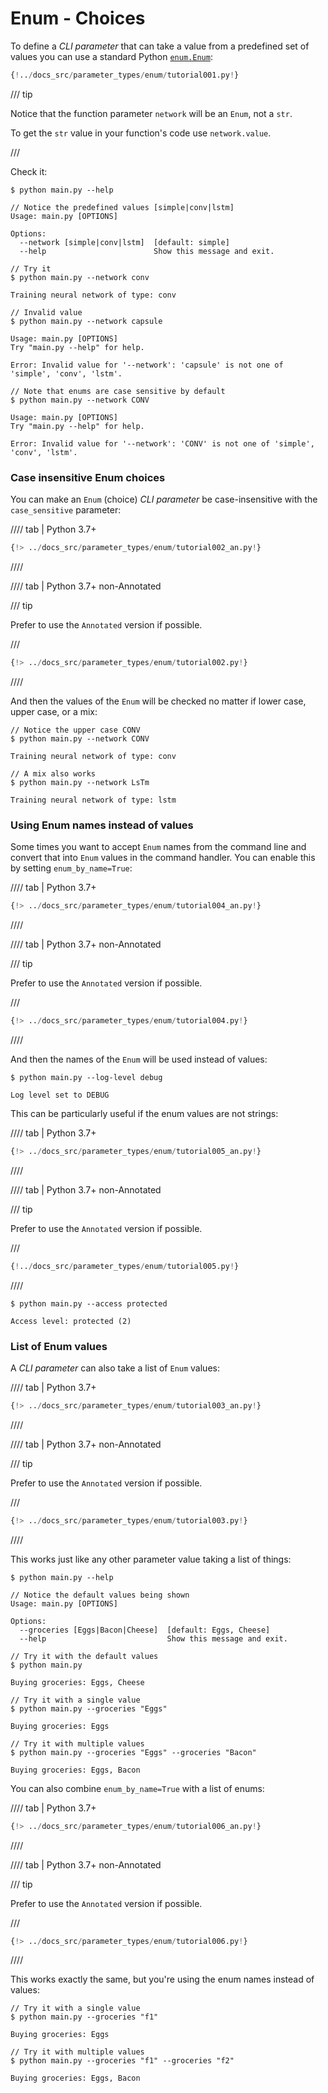 # Enum - Choices

To define a *CLI parameter* that can take a value from a predefined set of values you can use a standard Python <a href="https://docs.python.org/3/library/enum.html" class="external-link" target="_blank">`enum.Enum`</a>:

```Python hl_lines="1  6 7 8 9  12 13"
{!../docs_src/parameter_types/enum/tutorial001.py!}
```

/// tip

Notice that the function parameter `network` will be an `Enum`, not a `str`.

To get the `str` value in your function's code use `network.value`.

///

Check it:

<div class="termy">

```console
$ python main.py --help

// Notice the predefined values [simple|conv|lstm]
Usage: main.py [OPTIONS]

Options:
  --network [simple|conv|lstm]  [default: simple]
  --help                        Show this message and exit.

// Try it
$ python main.py --network conv

Training neural network of type: conv

// Invalid value
$ python main.py --network capsule

Usage: main.py [OPTIONS]
Try "main.py --help" for help.

Error: Invalid value for '--network': 'capsule' is not one of 'simple', 'conv', 'lstm'.

// Note that enums are case sensitive by default
$ python main.py --network CONV

Usage: main.py [OPTIONS]
Try "main.py --help" for help.

Error: Invalid value for '--network': 'CONV' is not one of 'simple', 'conv', 'lstm'.
```

</div>

### Case insensitive Enum choices

You can make an `Enum` (choice) *CLI parameter* be case-insensitive with the `case_sensitive` parameter:

//// tab | Python 3.7+

```Python hl_lines="15"
{!> ../docs_src/parameter_types/enum/tutorial002_an.py!}
```

////

//// tab | Python 3.7+ non-Annotated

/// tip

Prefer to use the `Annotated` version if possible.

///

```Python hl_lines="13"
{!> ../docs_src/parameter_types/enum/tutorial002.py!}
```

////

And then the values of the `Enum` will be checked no matter if lower case, upper case, or a mix:

<div class="termy">

```console
// Notice the upper case CONV
$ python main.py --network CONV

Training neural network of type: conv

// A mix also works
$ python main.py --network LsTm

Training neural network of type: lstm
```

</div>

### Using Enum names instead of values

Some times you want to accept `Enum` names from the command line and convert
that into `Enum` values in the command handler. You can enable this by setting
`enum_by_name=True`:

//// tab | Python 3.7+

```Python hl_lines="14"
{!> ../docs_src/parameter_types/enum/tutorial004_an.py!}
```

////

//// tab | Python 3.7+ non-Annotated

/// tip

Prefer to use the `Annotated` version if possible.

///

```Python hl_lines="13"
{!> ../docs_src/parameter_types/enum/tutorial004.py!}
```

////

And then the names of the `Enum` will be used instead of values:

<div class="termy">

```console
$ python main.py --log-level debug

Log level set to DEBUG
```

</div>

This can be particularly useful if the enum values are not strings:

//// tab | Python 3.7+

```Python hl_lines="8-11, 14"
{!> ../docs_src/parameter_types/enum/tutorial005_an.py!}
```

////

//// tab | Python 3.7+ non-Annotated

/// tip

Prefer to use the `Annotated` version if possible.

///

```Python hl_lines="7-10, 13"
{!../docs_src/parameter_types/enum/tutorial005.py!}
```

////

```console
$ python main.py --access protected

Access level: protected (2)
```


### List of Enum values

A *CLI parameter* can also take a list of `Enum` values:

//// tab | Python 3.7+

```Python hl_lines="14"
{!> ../docs_src/parameter_types/enum/tutorial003_an.py!}
```

////

//// tab | Python 3.7+ non-Annotated

/// tip

Prefer to use the `Annotated` version if possible.

///

```Python hl_lines="13"
{!> ../docs_src/parameter_types/enum/tutorial003.py!}
```

////

This works just like any other parameter value taking a list of things:

<div class="termy">

```console
$ python main.py --help

// Notice the default values being shown
Usage: main.py [OPTIONS]

Options:
  --groceries [Eggs|Bacon|Cheese]  [default: Eggs, Cheese]
  --help                           Show this message and exit.

// Try it with the default values
$ python main.py

Buying groceries: Eggs, Cheese

// Try it with a single value
$ python main.py --groceries "Eggs"

Buying groceries: Eggs

// Try it with multiple values
$ python main.py --groceries "Eggs" --groceries "Bacon"

Buying groceries: Eggs, Bacon
```

</div>

You can also combine `enum_by_name=True` with a list of enums:

//// tab | Python 3.7+

```Python hl_lines="15"
{!> ../docs_src/parameter_types/enum/tutorial006_an.py!}
```

////

//// tab | Python 3.7+ non-Annotated

/// tip

Prefer to use the `Annotated` version if possible.

///

```Python hl_lines="13"
{!> ../docs_src/parameter_types/enum/tutorial006.py!}
```

////

This works exactly the same, but you're using the enum names instead of values:

<div class="termy">

```console
// Try it with a single value
$ python main.py --groceries "f1"

Buying groceries: Eggs

// Try it with multiple values
$ python main.py --groceries "f1" --groceries "f2"

Buying groceries: Eggs, Bacon
```

</div>